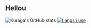 ## Hellou

![Kuraga's GitHub stats](https://github-readme-stats.vercel.app/api?username=Piola-l&show_icons=true&theme=gruvbox&rank_icon=github&line_height=28)
[![Langs i use](https://github-readme-stats.vercel.app/api/top-langs/?username=Piola-l&layout=donut&show_icons=true&theme=gruvbox)](https://github.com/anuraghazra/github-readme-stats)
